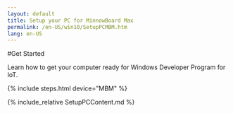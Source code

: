 ```yaml
---
layout: default
title: Setup your PC for MinnowBoard Max
permalink: /en-US/win10/SetupPCMBM.htm
lang: en-US
---
```


#Get Started

Learn how to get your computer ready for Windows Developer Program for IoT.

{% include steps.html device="MBM" %}

{% include_relative SetupPCContent.md %}
